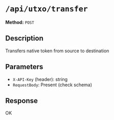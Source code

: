 # `/api/utxo/transfer`

**Method:** `POST`  

## Description
Transfers native token from source to destination



## Parameters
- `X-API-Key` (header): string
- `RequestBody`: Present (check schema)

## Response
OK

